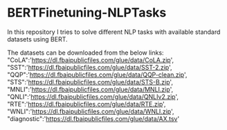 # BERTFinetuning-NLPTasks

In this repository I tries to solve different NLP tasks with available standard datasets using BERT.

The datasets can be downloaded from the below links:
"CoLA":'https://dl.fbaipublicfiles.com/glue/data/CoLA.zip',
"SST":'https://dl.fbaipublicfiles.com/glue/data/SST-2.zip',
"QQP":'https://dl.fbaipublicfiles.com/glue/data/QQP-clean.zip',
"STS":'https://dl.fbaipublicfiles.com/glue/data/STS-B.zip',
"MNLI":'https://dl.fbaipublicfiles.com/glue/data/MNLI.zip',
"QNLI":'https://dl.fbaipublicfiles.com/glue/data/QNLIv2.zip',
"RTE":'https://dl.fbaipublicfiles.com/glue/data/RTE.zip',
"WNLI":'https://dl.fbaipublicfiles.com/glue/data/WNLI.zip',
"diagnostic":'https://dl.fbaipublicfiles.com/glue/data/AX.tsv'
